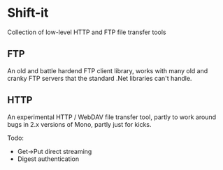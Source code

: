 Shift-it
========

Collection of low-level HTTP and FTP file transfer tools

FTP
---
An old and battle hardend FTP client library, works with many
old and cranky FTP servers that the standard .Net libraries can't handle.

HTTP
----
An experimental HTTP / WebDAV file transfer tool, partly to work around 
bugs in 2.x versions of Mono, partly just for kicks.

Todo:
* Get->Put direct streaming
* Digest authentication
